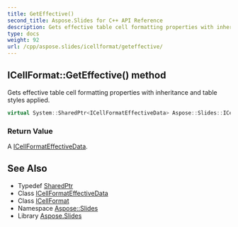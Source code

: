 ```yaml
---
title: GetEffective()
second_title: Aspose.Slides for C++ API Reference
description: Gets effective table cell formatting properties with inheritance and table styles applied.
type: docs
weight: 92
url: /cpp/aspose.slides/icellformat/geteffective/
---
```

## ICellFormat::GetEffective() method


Gets effective table cell formatting properties with inheritance and table styles applied.

```cpp
virtual System::SharedPtr<ICellFormatEffectiveData> Aspose::Slides::ICellFormat::GetEffective()=0
```


### Return Value

A [ICellFormatEffectiveData](../../icellformateffectivedata/).

## See Also

* Typedef [SharedPtr](../../system/sharedptr/)
* Class [ICellFormatEffectiveData](../icellformateffectivedata/)
* Class [ICellFormat](./)
* Namespace [Aspose::Slides](../)
* Library [Aspose.Slides](../../)